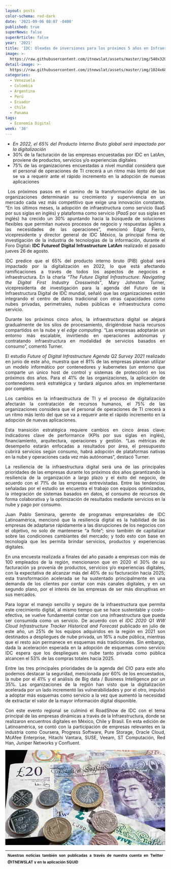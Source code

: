 ```yaml
---
layout: posts
color-schema: red-dark
date: '2021-09-06 08:07 -0400'
published: true
superNews: false
superArticle: false
year: '2021'
title: 'IDC: Oleadas de inversiones para los próximos 5 años en Infraestructura de TI'
image: >-
  https://raw.githubusercontent.com/itnewslat/assets/master/img/540x320/inversiones-p.jpg
detail-image: >-
  https://raw.githubusercontent.com/itnewslat/assets/master/img/1024x680/inversiones-g.jpg
categories:
  - Venezuela
  - Colombia
  - Argentina
  - Perú
  - Ecuador
  - Chile
  - Panama
tags:
  - Economía Digital
week: '38'
---
```

<ul style="text-align: justify;">
	<li><em>En 2022, el 65% del Producto Interno Bruto global será impactado por la digitalización</em></li>
	<li>30% de la facturación de las empresas encuestadas por IDC en LatAm, proviene de productos, servicios y/o experiencias digitales</li>
	<li>75% de las organizaciones encuestadas a nivel mundial considera que el personal de operaciones de TI crecerá a un ritmo más lento del que se va a requerir ante el rápido incremento en la adopción de nuevas aplicaciones</li>
</ul>
<p style="text-align: justify;"><strong> </strong>Los próximos pasos en el camino de la transformación digital de las organizaciones determinarán su crecimiento y supervivencia en un mercado cada vez más competitivo que exige una innovación constante. “En los últimos meses, la adopción de infraestructura como servicio (IaaS por sus siglas en inglés) y plataforma como servicio (<em>PaaS</em> por sus siglas en inglés) ha crecido un 30% apuntando hacia la búsqueda de soluciones flexibles que permitan nuevos procesos de negocio y respuestas ágiles a las necesidades de las operaciones”, mencionó Edgar Fierro, vicepresidente y director general de IDC México, la principal firma de investigación de la industria de tecnologías de la información, durante el Foro Digital<strong>: IDC Futureof Digital Infrastructure LatAm</strong> realizado el pasado jueves 26 de agosto.</p>
<p style="text-align: justify;">IDC predice que el 65% del producto interno bruto (PIB) global será impactado por la digitalización en 2022, lo que está afectando ramificaciones a través de todos los aspectos de negocios e infraestructura. En la charla <em>“The Future Digital Infrastructure: Navigating the Digital First Industry Crosswinds”</em>, Mary Johnston Turner, vicepresidenta de investigación para la agenda del Futuro de la Infraestructura Digital de IDC mundial, señaló que las organizaciones están integrando el centro de datos tradicional con otras capacidades como nubes privadas, perimetrales, nubes públicas e infraestructura como servicio.</p>
<p style="text-align: justify;">Durante los próximos cinco años, la infraestructura digital se alejará gradualmente de los silos de procesamiento, dirigiéndose hacia recursos compartidos en la nube y el <em>edge computing</em>. “Las empresas adoptarán un entorno más escalable, invirtiendo en operaciones autónomas y contratando infraestructura en modalidad de servicios basados ​​en consumo”, comentó Turner.</p>
<p style="text-align: justify;">El estudio <em>Future of Digital Infrastructure Agenda Q2 Survey 2021</em> realizado en junio de este año, muestra que el 81% de las empresas planean utilizar un modelo informático por contenedores y kubernetes (un entorno que comparte un único host de control y sistemas de protección) en los próximos dos años. Para el 41% de las organizaciones, la aplicación de contenedores será estratégica y tardará algunos años en implementarse por completo.</p>
<p style="text-align: justify;">Los cambios en la infraestructura de TI y el proceso de digitalización afectarán la contratación de recursos humanos, el 75% de las organizaciones considera que el personal de operaciones de TI crecerá a un ritmo más lento del que se va a requerir ante el rápido incremento en la adopción de nuevas aplicaciones.</p>
<p style="text-align: justify;">Esta transición estratégica requiere cambios en cinco áreas clave: indicadores clave de performance (KPIs por sus siglas en inglés), financiamiento, arquitectura, operaciones y gestión. “Las métricas de desempeño estarán enfocadas a resultados por área, el presupuesto cubrirá servicios según consumo, habrá adopción de plataformas nativas en la nube y operaciones cada vez más autónomas”, destacó Turner.</p>
<p style="text-align: justify;">La resiliencia de la infraestructura digital será una de las principales prioridades de las empresas durante los próximos dos años garantizando la resiliencia de la organización a largo plazo y el éxito del negocio, de acuerdo con el 71% de las empresas entrevistadas. Entre las tendencias señaladas por el estudio se encuentra el trabajo con equipos optimizados, la integración de sistemas basados ​​en datos, el consumo de recursos de forma colaborativa y la optimización de resultados mediante servicios en la nube y pago por consumo.</p>
<p style="text-align: justify;">Juan Pablo Seminara, gerente de programas empresariales de IDC Latinoamérica, mencionó que la resiliencia digital es la habilidad de las empresas de adaptarse rápidamente a las disrupciones de los negocios con el objetivo, no solo de mantenerse “a flote”; sino también de capitalizar sobre las condiciones cambiantes del mercado; y todo esto con base en tecnología que les permita brindar servicios, productos y experiencias digitales.</p>
<p style="text-align: justify;">En una encuesta realizada a finales del año pasado a empresas con más de 100 empleados de la región, mencionaron que en 2020 el 30% de su facturación ya provenía de productos, servicios y/o experiencias digitales, con la expectativa de alcanzar más del 40% de su facturación hacia 2025; esta transformación acelerada se ha sustentado principalmente en una demanda de los clientes por contar con más canales digitales, y en un segundo plano, por el interés de las empresas de ser más disruptivas en sus mercados.</p>
<p style="text-align: justify;">Para lograr el manejo sencillo y seguro de la infraestructura que permita este crecimiento digital, al mismo tiempo que se hace sustentable y costo-efectiva, se vuelve fundamental contar con una infraestructura que pueda ser consumida como un servicio. De acuerdo con el <em>IDC </em><em>2020 Q1 WW Cloud Infrastructure Tracker Historical and Forecast</em> publicado en julio de este año, un 25% de los equipos adquiridos en la región en 2021 son destinados a despliegues de nube privada, un 16% a nube pública, mientras que el resto aún permanece en esquemas más tradicionales. Sin embargo, dada la aceleración esperada en la adopción de esquemas como servicio IDC espera que los despliegues en nube tanto privada como pública alcancen el 53% de las compras totales hacia 2025.</p>
<p style="text-align: justify;">Entre las tres principales prioridades de la agenda del CIO para este año podemos destacar la seguridad, mencionada por 60% de los encuestados, la nube por el 41% y el análisis de Big data / Business Intelligence por un 35%. Las organizaciones de la región han visto que la digitalización acelerada por un lado incrementó las vulnerabilidades y por el otro, impulsó a adoptar más esquemas como servicio a la vez que aumentó la necesidad de extractar el valor de la mayor información digital disponible.</p>
<p style="text-align: justify;">Con este evento regional se culminó el RoadShow de IDC con el tema principal de las empresas dinámicas a través de la Infraestructura, donde se realizaron encuentros digitales en México, Chile y Brasil. En esta edición de Latinoamérica, se contó con la participación de empresas relevantes en la industria como Coursera, Progress Software, Pure Storage, Oracle Cloud, McAfee Enterprise, Hitachi Vantara, SUSE, Veeam, ST Computación, Red Han, Juniper Networks y Confluent.</p>

![](https://raw.githubusercontent.com/itnewslat/assets/master/img/540x320/inversiones-p.jpg)

<table style="height: 42px;" width="569">
<tbody>
<tr>
<td style="text-align: justify;"><sub><strong>Nuestras noticias también son publicadas a través de nuestra cuenta en Twitter <a href="https://twitter.com/itnewslat?lang=es">@ITNEWSLAT</a> y en la aplicación <a href="https://squidapp.co/en/">SQUID</a></strong></sub></td>
</tr>
</tbody>
</table>
